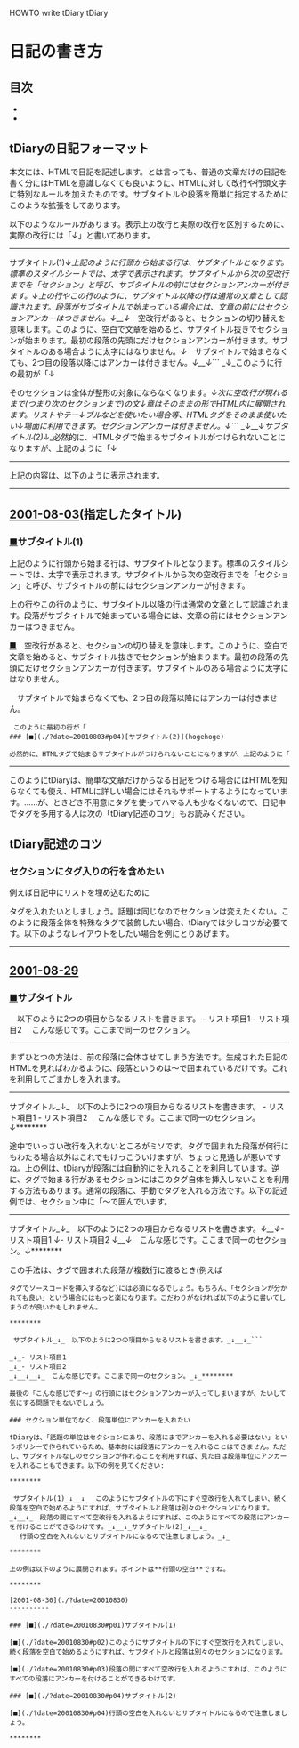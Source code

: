 HOWTO write tDiary
tDiary
   
日記の書き方
======

目次
--

  -
  -

tDiaryの日記フォーマット
---------------

本文には、HTMLで日記を記述します。とは言っても、普通の文章だけの日記を書く分にはHTMLを意識しなくても良いように、HTMLに対して改行や行頭文字に特別なルールを加えたものです。サブタイトルや段落を簡単に指定するためにこのような拡張をしてあります。

以下のようなルールがあります。表示上の改行と実際の改行を区別するために、実際の改行には「_↓_」と書いてあります。

********

 サブタイトル(1)_↓_上記のように行頭から始まる行は、サブタイトルとなります。標準のスタイルシートでは、太字で表示されます。サブタイトルから次の空改行までを「セクション」と呼び、サブタイトルの前にはセクションアンカーが付きます。_↓_上の行やこの行のように、サブタイトル以降の行は通常の文章として認識されます。段落がサブタイトルで始まっている場合には、文章の前にはセクションアンカーはつきません。_↓__↓_　空改行があると、セクションの切り替えを意味します。このように、空白で文章を始めると、サブタイトル抜きでセクションが始まります。最初の段落の先頭にだけセクションアンカーが付きます。サブタイトルのある場合ように太字にはなりません。_↓_　サブタイトルで始まらなくても、2つ目の段落以降にはアンカーは付きません。_↓__↓_```
_↓_このように行の最初が「↓
   
 そのセクションは全体が整形の対象にならなくなります。_↓_次に空改行が現れるまで(つまり次のセクションまで)の文_↓_章はそのままの形でHTML内に展開されます。リストやテー_↓_ブルなどを使いたい場合等、HTMLタグをそのまま使いたい_↓_場面に利用できます。セクションアンカーは付きません。_↓_```
_↓__↓_サブタイトル(2)_↓_必然的に、HTMLタグで始まるサブタイトルがつけられないことになりますが、上記のように「↓
   
********

上記の内容は、以下のように表示されます。

********

[2001-08-03](./?date=20010803)(指定したタイトル)
----------

### [■](./?date=20010803#p01)サブタイトル(1)

上記のように行頭から始まる行は、サブタイトルとなります。標準のスタイルシートでは、太字で表示されます。サブタイトルから次の空改行までを「セクション」と呼び、サブタイトルの前にはセクションアンカーが付きます。

上の行やこの行のように、サブタイトル以降の行は通常の文章として認識されます。段落がサブタイトルで始まっている場合には、文章の前にはセクションアンカーはつきません。

[■](./?date=20010803#p02)　空改行があると、セクションの切り替えを意味します。このように、空白で文章を始めると、サブタイトル抜きでセクションが始まります。最初の段落の先頭にだけセクションアンカーが付きます。サブタイトルのある場合ように太字にはなりません。

　サブタイトルで始まらなくても、2つ目の段落以降にはアンカーは付きません。

```
 このように最初の行が「
### [■](./?date=20010803#p04)[サブタイトル(2)](hogehoge)

必然的に、HTMLタグで始まるサブタイトルがつけられないことになりますが、上記のように「

```

********

このようにtDiaryは、簡単な文章だけからなる日記をつける場合にはHTMLを知らなくても使え、HTMLに詳しい場合にはそれもサポートするようになっています。……が、ときどき不用意にタグを使ってハマる人も少なくないので、日記中でタグを多用する人は次の「tDiary記述のコツ」もお読みください。

tDiary記述のコツ
-----------

### セクションにタグ入りの行を含めたい

例えば日記中にリストを埋め込むために

タグを入れたいとしましょう。話題は同じなのでセクションは変えたくない。このように段落全体を特殊なタグで装飾したい場合、tDiaryでは少しコツが必要です。以下のようなレイアウトをしたい場合を例にとりあげます。
********

[2001-08-29](./?date=20010830)
----------

### [■](./?date=20010829#p01)サブタイトル

　以下のように2つの項目からなるリストを書きます。
    - リスト項目1
    - リスト項目2
　こんな感じです。ここまで同一のセクション。
********

まずひとつの方法は、前の段落に合体させてしまう方法です。生成された日記のHTMLを見ればわかるように、段落というのは〜で囲まれているだけです。これを利用してごまかしを入れます。
********

サブタイトル_↓_　以下のように2つの項目からなるリストを書きます。
    - リスト項目1
    - リスト項目2
　こんな感じです。ここまで同一のセクション。_↓_********

途中でいっさい改行を入れないところがミソです。タグで囲まれた段落が何行にもわたる場合以外はこれでもけっこういけますが、ちょっと見通しが悪いですね。上の例は、tDiaryが段落には自動的にを入れることを利用しています。逆に、タグで始まる行があるセクションにはこのタグ自体を挿入しないことを利用する方法もあります。通常の段落に、手動でタグを入れる方法です。以下の記述例では、セクション中に「〜で囲んでいます。
********

サブタイトル_↓_　以下のように2つの項目からなるリストを書きます。_↓__↓_- リスト項目1
_↓_- リスト項目2
_↓__↓_　こんな感じです。ここまで同一のセクション。_↓_********

この手法は、タグで囲まれた段落が複数行に渡るとき(例えば

```
タグでソースコードを挿入するなど)には必須になるでしょう。もちろん、「セクションが分かれても良い」という場合にはもっと楽になります。こだわりがなければ以下のように書いてしまうのが良いかもしれません。

********

 サブタイトル_↓_　以下のように2つの項目からなるリストを書きます。_↓__↓_```

_↓_- リスト項目1
_↓_- リスト項目2
_↓__↓__↓_　こんな感じです。ここまで同一のセクション。_↓_********

最後の「こんな感じです〜」の行頭にはセクションアンカーが入ってしまいますが、たいして気にする問題でもないでしょう。

### セクション単位でなく、段落単位にアンカーを入れたい

tDiaryは、「話題の単位はセクションにあり、段落にまでアンカーを入れる必要はない」というポリシーで作られているため、基本的には段落にアンカーを入れることはできません。ただし、サブタイトルなしのセクションが作れることを利用すれば、見た目は段落単位にアンカーを入れることもできます。以下の例を見てください:

********

 サブタイトル(1)_↓__↓_　このようにサブタイトルの下にすぐ空改行を入れてしまい、続く段落を空白で始めるようにすれば、サブタイトルと段落は別々のセクションになります。_↓__↓_　段落の間にすべて空改行を入れるようにすれば、このようにすべての段落にアンカーを付けることができるわけです。_↓__↓_サブタイトル(2)_↓__↓_   
 　行頭の空白を入れないとサブタイトルになるので注意しましょう。_↓_
   
********

上の例は以下のように展開されます。ポイントは**行頭の空白**ですね。

********

[2001-08-30](./?date=20010830)
----------

### [■](./?date=20010830#p01)サブタイトル(1)

[■](./?date=20010830#p02)このようにサブタイトルの下にすぐ空改行を入れてしまい、続く段落を空白で始めるようにすれば、サブタイトルと段落は別々のセクションになります。

[■](./?date=20010830#p03)段落の間にすべて空改行を入れるようにすれば、このようにすべての段落にアンカーを付けることができるわけです。

### [■](./?date=20010830#p04)サブタイトル(2)

[■](./?date=20010830#p04)行頭の空白を入れないとサブタイトルになるので注意しましょう。

********

